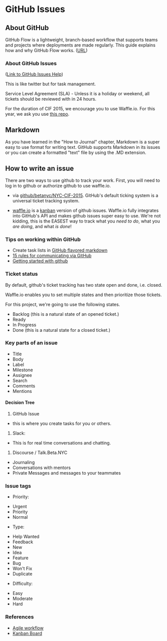 # GitHub Issues

## About GitHub
GitHub Flow is a lightweight, branch-based workflow that supports teams and projects where deployments are made regularly. This guide explains how and why GitHub Flow works. ([URL](https://guides.github.com/introduction/flow/))

### About GitHub Issues

([Link to GitHub Issues Help](https://help.github.com/categories/managing-projects/))

This is like twitter but for task management. 

Service Level Agreement (SLA) - Unless it is a holiday or weekend, all tickets should be reviewed with in 24 hours.

For the duration of CIF 2015, we encourage you to use Waffle.io. For this year, we ask you use [this repo](https://waffle.io/BetaNYC/NYC-CIF-2015). 

## Markdown

As you have learned in the "How to Journal" chapter, Markdown is a super easy to use format for writing text. GitHub supports Markdown in its issues or you can create a formatted "text" file by using the .MD extension. 


## How to write an issue 

There are two ways to use github to track your work. First, you will need to log in to github or authorize github to use waffle.io.

* via [github/betanyc/NYC-CIF-2015](https://github.com/BetaNYC/NYC-CIF-2015/issues). GitHub's default ticking system is a universal ticket tracking system.

* [waffle.io](https://waffle.io/BetaNYC/NYC-CIF-2015) is a [kanban](https://en.wikipedia.org/wiki/Kanban_board) version of github issues. Waffle.io fully integrates into GitHub's API and makes github issues super easy to use. We're not kidding, this is the EASEST way to track what you *need to do*, what you *are doing*, and what *is done*!

### Tips on working within GitHub

* Create task lists in [GitHub flavored markdown](https://github.com/blog/1375%0A-task-lists-in-gfm-issues-pulls-comments)
* [15 rules for communicating via GitHub](http://ben.balter.com/2014/11/06/rules-of-communicating-at-github/)
* [Getting started with github](https://github.com/guardianproject/open-mobile-developers-guide/blob/master/en/1-open-source-foundations/getting-started-with-github.md)

### Ticket status

By default, github's ticket tracking has two state open and done, i.e. closed.

Waffle.io enables you to set multiple states and then prioritize those tickets. 

For this project, we're going to use the following states.

 - Backlog (this is a natural state of an opened ticket.)
 - Ready
 - In Progress
 - Done (this is a natural state for a closed ticket.)


### Key parts of an issue

* Title
* Body
* Label 
* Milestone
* Assignee
* Search
* Comments 
* Mentions 


#### Decision Tree

1. GitHub Issue
- this is where you create tasks for you or others.
1. Slack: 
- This is for real time conversations and chatting.
1. Discourse / Talk.Beta.NYC
- Journaling 
- Conversations with mentors
- Private Messages and messages to your teammates

### Issue tags

* Priority:
 - Urgent
 - Priority
 - Normal

* Type:
 - Help Wanted 
 - Feedback
 - New
 - Idea
 - Feature
 - Bug
 - Won't Fix
 - Duplicate

* Difficulty:
 - Easy
 - Moderate
 - Hard




### References 

  - [Agile workflow](http://www.allaboutagile.com/what-is-agile-10-key-principles/)
  - [Kanban Board](https://en.wikipedia.org/wiki/Kanban_board)